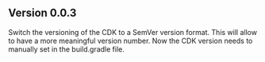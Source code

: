 ## Version 0.0.3

Switch the versioning of the CDK to a SemVer version format. This will allow to have a more meaningful version number.
Now the CDK version needs to manually set in the build.gradle file.
